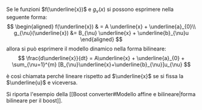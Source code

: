 Se le funzioni $f(\underline{x})$ e $g_{\nu}(x)$ si possono esprimere nella seguente forma:
$$
\begin{aligned}
f(\underline{x}) & = A \underline{x} + \underline{a}_{0}\\
g_{\nu}(\underline{x}) &= B_{\nu} \underline{x} + \underline{b}_{\nu}u
\end{aligned}
$$
allora si può esprimere il modello dinamico nella forma bilineare:
$$
\frac{d\underline{x}}{dt} = A\underline{x} + \underline{a}_{0} + \sum_{\nu=1}^{m} [B_{\nu}\underline{x}+\underline{b}_{\nu}]u_{\nu}
$$


è così chiamata perché lineare rispetto ad $\underline{x}$ se si fissa la $\underline{u}$ e viceversa.

Si riporta l'esempio della [[Boost converter#Modello affine e bilineare|forma bilineare per il boost]].